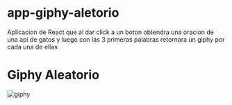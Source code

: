 # app-giphy-aletorio
Aplicacion  de React que al dar click a un boton obtendra una oracion de una api de gatos y luego con las 3 primeras palabras retornara un giphy por cada una de ellas

<h1>Giphy Aleatorio</h1>

<img src="https://i.postimg.cc/hGmZZfF0/GIPHY-aleatorio.png" alt="giphy" />

